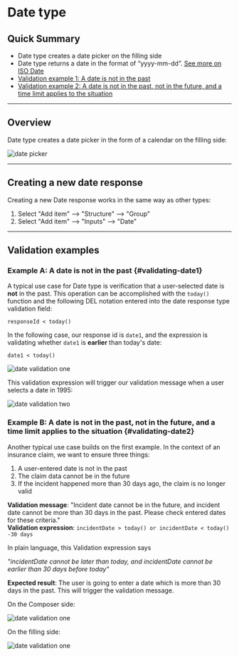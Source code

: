 # Date type

## Quick Summary

* Date type creates a date picker on the filling side
* Date type returns a date in the format of “yyyy-mm-dd”. [See more on ISO Date](https://www.w3.org/QA/Tips/iso-date)
* [Validation example 1: A date is not in the past ](#validating-date1)
* [Validation example 2: A date is not in the past, not in the future, and a time limit applies to the situation ](#validating-date2)

---

## Overview

Date type creates a date picker in the form of a calendar on the filling side:

![date picker](types/date-picker.png)

---

## Creating a new date response 


Creating a new Date response works in the same way as other types:

1. Select "Add item" --> "Structure" --> "Group"
2. Select "Add item" --> "Inputs" --> "Date"

---

## Validation examples

### Example A: A date is not in the past {#validating-date1}

A typical use case for Date type is verification that a user-selected date is **not** in the past. This operation can be accomplished with the `today()` function and the following DEL notation entered into the date response type validation field:

`responseId < today()`

In the following case, our response id is `date1`, and the expression is validating whether `date1` is **earlier** than today's date:

`date1 < today()`

![date validation one](types/date-in-past1.png)

This validation expression will trigger our validation message when a user selects a date in 1995:

![date validation two](types/date-in-past2.png)


### Example B: A date is not in the past, not in the future, and a time limit applies to the situation {#validating-date2}

Another typical use case builds on the first example. In the context of an insurance claim, we want to ensure three things:

1. A user-entered date is not in the past
2. The claim data cannot be in the future
3. If the incident happened more than 30 days ago, the claim is no longer valid


**Validation message**: "Incident date cannot be in the future, and incident date cannot be more than 30 days in the past. Please check entered dates for these criteria."  
**Validation expression**: `incidentDate > today() or incidentDate < today() -30 days`

In plain language, this Validation expression says   

_"incidentDate cannot be later than today, and incidentDate cannot be earlier than 30 days before today"_

**Expected result**: The user is going to enter a date which is more than 30 days in the past. This will trigger the validation message. 

On the Composer side:

![date validation one](types/date-validation1.png)


On the filling side: 

![date validation one](types/date-validation2.png)
